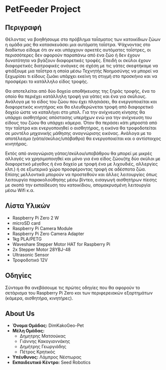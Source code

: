 # PetFeeder Project
## Περιγραφή 
Θέλοντας να βοηθήσουμε στο πρόβλημα ταΐσματος των κατοικίδιων ζώων η ομάδα μας θα κατασκευάσει μια αυτόματη ταΐστρα. Ψάχνοντας στο διαδίκτυο είδαμε ότι αν και υπάρχουν αρκετές αυτόματες ταΐστρες, οι περισσότερες δεν αφορούν παραπάνω από ένα ζώο ή δεν έχουν δυνατότητα να βγάζουν διαφορετικές τροφές. Επειδή οι σκύλοι έχουν διαφορετικές διατροφικές ανάγκες σε σχέση με τις γάτες σκεφτήκαμε να φτιάξουμε μια ταΐστρα η οποία μέσω Τεχνητής Νοημοσύνης να μπορεί να ξεχωρίσει τι είδους ζωάκι υπάρχει εκείνη τη στιγμή στο προσκήνιο και να προσφέρει το κατάλληλο είδος τροφής. 

Θα αποτελείται από δύο δοχεία αποθήκευσης της ξηράς τροφής, ένα το οποίο θα περιέχει κατάλληλη τροφή για γάτες και ένα για σκύλους. Ανάλογα με το είδος του ζώου που έχει πλησιάσει, θα ενεργοποιείται και διαφορετικός κινητήρας και θα ελευθερώνεται τροφή από διαφορετικό δοχείο ώστε να καταλήγει στο μπολ. Για την ανίχνευση κίνησης θα υπάρχει αισθητήρας απόστασης υπερήχων ενώ για την ανίχνευση του είδους του ζώου θα υπάρχει κάμερα. Όταν θα περάσει κάτι μπροστά από την ταΐστρα και ενεργοποιηθεί ο αισθητήρας, η εικόνα θα τροφοδοτείται σε μοντέλο μηχανικής μάθησης αναγνώρισης εικόνας. Ανάλογα με το αποτέλεσμα (γάτα/σκύλος/υπόβαθρο) θα ενεργοποιείται και ο αντίστοιχος κινητήρας. 

Εκτός από αναγνώριση γάτας/σκύλου/υποβάθρου θα μπορεί με μικρές αλλαγές να χρησιμοποιηθεί και μόνο για ένα είδος ζώου(πχ δύο σκύλοι με διαφορετικό μέγεθος ή ένα δοχείο με τροφή ένα με λιχουδιές, αλλεργίες κλπ.) ή σε εξωτερικό χώρο προσφέροντας τροφή σε αδέσποτα ζώα. Επίσης μελλοντικά μπορούν να προστεθούν και άλλες λειτουργίες όπως λειτουργία παρακολούθησης μέσω βίντεο, εισαγωγή αισθητήρων πίεσης με σκοπό την εκπαίδευση του κατοικίδιου, απομακρυσμένη λειτουργία μέσω Wifi κ.α.

## Λίστα Υλικών
- Raspberry Pi Zero 2 W
- microSD card
- Raspberry Pi Camera Module
- Raspberry Pi Zero Camera Adapter
- 1kg PLA/PETG
- Waveshare Stepper Motor HAT for Raspberry Pi
- 2x Stepper Motor 28YBJ-48
- Ultrasonic Sensor
- Τροφοδοτικό 12V

## Οδηγίες
Σύντομα θα ανεβάσουμε τις πρώτες οδηγίες που θα αφορούν το σετάρισμα του Raspberry Pi Zero και των περιφερειακών εξαρτημάτων (κάμερα, αισθητήρα, κινητήρες).

## About Us
- **Όνομα Ομάδας:** DimKakoGeo-Pet
- **Μέλη Ομάδας:**
  - Δημητρης Ματσούκας
  - Γιάννης Κακογιαννάκης
  - Δημήτρης Γεωργιάδης
  - Πέτρος Κρητικός
- **Υπέυθυνος:** Λάμπρος Νέστωρας
- **Εκπαιδευτικό Κέντρο:** Seed Robotics

